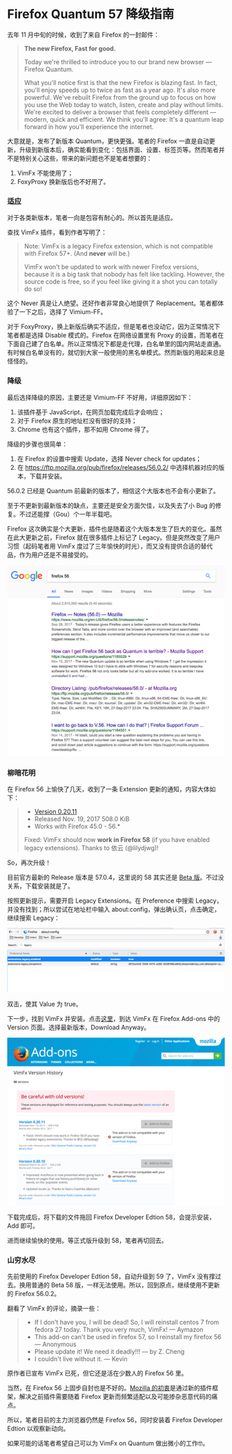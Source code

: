 # Firefox Quantum 57 降级指南

去年 11 月中旬的时候，收到了来自 Firefox 的一封邮件：

> **The new Firefox, Fast for good.**
>
> Today we're thrilled to introduce you to our brand new browser — Firefox Quantum.
>
> What you'll notice first is that the new Firefox is blazing fast. In fact, you'll enjoy speeds up to twice as fast as a year ago. It's also more powerful. We've rebuilt Firefox from the ground up to focus on how you use the Web today to watch, listen, create and play without limits. We're excited to deliver a browser that feels completely different — modern, quick and efficient. We think you'll agree: It's a quantum leap forward in how you'll experience the internet.

大意就是，发布了新版本 Quantum，更快更强。笔者的 Firefox 一直是自动更新，升级到新版本后，确实能看到变化：包括界面、设置、标签页等。然而笔者并不是特别关心这些，带来的新问题也不是笔者想要的：

1. VimFx 不能使用了；
2. FoxyProxy 换新版后也不好用了。

### 适应

对于各类新版本，笔者一向是包容有耐心的。所以首先是适应。

查找 VimFx 插件，看到作者写明了：

> Note: VimFx is a legacy Firefox extension, which is not compatible with Firefox 57+. (And **never** will be.)
>
> VimFx won't be updated to work with newer Firefox versions, because it is a big task that nobody has felt like tackling. However, the source code is free, so if you feel like giving it a shot you can totally do so!

这个 Never 真是让人绝望。还好作者非常良心地提供了 Replacement。笔者都体验了一下之后，选择了 Vimium-FF。

对于 FoxyProxy，换上新版后确实不适应，但是笔者也没动它，因为正常情况下笔者都是选择 Disable 模式的。Firefox 在网络设置里有 Proxy 的设置，而笔者在下面自己建了白名单。所以正常情况下都是走代理，白名单里的国内网站走直通。有时候白名单没有的，就切到大家一般使用的黑名单模式。然而新版的用起来总是怪怪的。

### 降级

最后选择降级的原因，主要还是 Vimium-FF 不好用，详细原因如下：

1. 该插件基于 JavaScript，在网页加载完成后才会响应；
2. 对于 Firefox 原生的地址栏没有很好的支持；
3. Chrome 也有这个插件，那不如用 Chrome 得了。

降级的步骤也很简单：

1. 在 Firefox 的设置中搜索 Update，选择 Never check for updates；
2. 在 https://ftp.mozilla.org/pub/firefox/releases/56.0.2/ 中选择机器对应的版本，下载并安装。

56.0.2 已经是 Quantum 前最新的版本了，相信这个大版本也不会有小更新了。

至于不更新到最新版本的缺点，主要还是安全方面欠佳，以及失去了小 Bug 的修复。不过还能撑（Gou）个一年半载吧。

Firefox 这次确实是个大更新，插件也是随着这个大版本发生了巨大的变化。虽然在此大更新之前，Firefox 就在很多插件上标记了 Legacy。但是突然改变了用户习惯（起码笔者用 VimFx 度过了三年愉快的时光），而又没有提供合适的替代品，作为用户还是不易接受的。

![](../images/b328ad2bbd71c6c4fb555a574f5df177.png)

### 柳暗花明

在 Firefox 56 上愉快了几天，收到了一条 Extension 更新的通知，内容大体如下：

> * [Version 0.20.11](https://addons.mozilla.org/en-US/firefox/addon/vimfx/versions/0.20.11)
> * Released Nov. 19, 2017 508.0 KiB
> * Works with Firefox 45.0 - 56.*
>
> Fixed: VimFx should now **work in Firefox 58** (if you have enabled legacy extensions). Thanks to 依云 (@lilydjwg)!

So，再次升级！

目前官方最新的 Release 版本是 57.0.4，这里说的 58 其实还是 [Beta 版](https://www.mozilla.org/en-US/firefox/58.0beta/releasenotes/)。不过没关系，下载安装就是了。

按照更新提示，需要开启 Legacy Extensions。在 Preference 中搜索 Legacy，并没有找到；所以尝试在地址栏中输入 about:config，弹出确认页，点击确定，继续搜索 Legacy：

![](../images/69b42bed1beacfe8d9fb1a59c6fe2825.png)

双击，使其 Value 为 true。

下一步，找到 VimFx 并安装。点击[这里](https://addons.mozilla.org/en-US/firefox/addon/vimfx/versions/?page=1#version-0.20.11)，到达 VimFx 在 Firefox Add-ons 中的 Version 页面。选择最新版本，Download Anyway。

![](../images/fead9efa371563605baee98666dedcfc.png)

下载完成后，将下载的文件拖回 Firefox Developer Edtion 58，会提示安装，Add 即可。

进而继续愉快的使用。等正式版升级到 58，笔者再切回去。

### 山穷水尽

先前使用的 Firefox Developer Edtion 58，自动升级到 59 了，VimFx 没有撑过去。换用普通的 Beta 58 版，一样无法使用。所以，回到原点，继续使用不更新的 Firefox 56.0.2。

翻看了 VimFx 的评论，摘录一些：

> * If I don't have you, I will be dead! So, I will reinstall centos 7 from fedora 27 today. Thank you very much, VimFx! — Aymazon
> * This add-on can't be used in firefox 57, so I reinstall my firefox 56 — Anonymous
> * Please update it! We need it deadly!!! — by Z. Cheng
> * I couldn't live without it. — Kevin

原作者已宣布 VimFx 已死，但它还是活在少数人的 Firefox 56 里。

当然，在 Firefox 56 上固步自封也是不好的。[Mozilla 的初衷](https://support.mozilla.org/en-US/kb/firefox-add-technology-modernizing)是通过新的插件框架，解决之前插件需要随着 Firefox 更新而频繁适配以及可能掺杂恶意代码的痛点。

所以，笔者目前的主力浏览器仍然是 Firefox 56，同时安装着 Firefox Developer Edtion 以观察新动向。

如果可能的话笔者希望自己可以为 VimFx on Quantum 做出微小的工作🤓。

